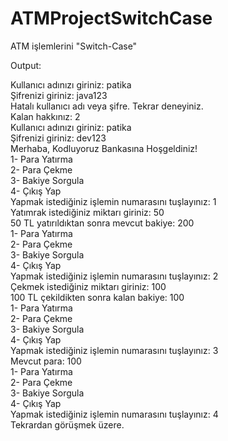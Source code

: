 # ATMProjectSwitchCase
ATM işlemlerini "Switch-Case"

Output: 

Kullanıcı adınızı giriniz: patika </br >
Şifrenizi giriniz: java123 </br >
Hatalı kullanıcı adı veya şifre. Tekrar deneyiniz. </br >
Kalan hakkınız: 2 </br >
Kullanıcı adınızı giriniz: patika </br >
Şifrenizi giriniz: dev123 </br >
Merhaba, Kodluyoruz Bankasına Hoşgeldiniz! </br >
1- Para Yatırma </br >
2- Para Çekme </br >
3- Bakiye Sorgula </br >
4- Çıkış Yap </br >
Yapmak istediğiniz işlemin numarasını tuşlayınız: 1 </br >
Yatımrak istediğiniz miktarı giriniz: 50 </br >
50 TL yatırıldıktan sonra mevcut bakiye: 200 </br >
1- Para Yatırma </br >
2- Para Çekme </br >
3- Bakiye Sorgula </br >
4- Çıkış Yap </br >
Yapmak istediğiniz işlemin numarasını tuşlayınız: 2 </br >
Çekmek istediğiniz miktarı giriniz: 100 </br >
100 TL çekildikten sonra kalan bakiye: 100 </br >
1- Para Yatırma </br >
2- Para Çekme </br >
3- Bakiye Sorgula </br >
4- Çıkış Yap</br > 
Yapmak istediğiniz işlemin numarasını tuşlayınız: 3 </br >
Mevcut para: 100 </br > 
1- Para Yatırma </br >
2- Para Çekme </br >
3- Bakiye Sorgula </br >
4- Çıkış Yap </br >
Yapmak istediğiniz işlemin numarasını tuşlayınız: 4 </br >
Tekrardan görüşmek üzere.
